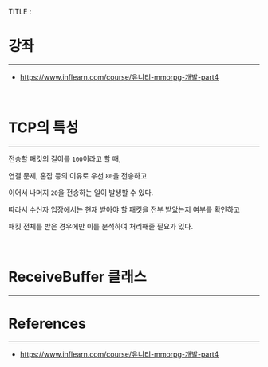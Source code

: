 TITLE : 

# 강좌
---
- <https://www.inflearn.com/course/유니티-mmorpg-개발-part4>

<br>


# TCP의 특성
---

전송할 패킷의 길이를 `100`이라고 할 때,

연결 문제, 혼잡 등의 이유로 우선 `80`을 전송하고

이어서 나머지 `20`을 전송하는 일이 발생할 수 있다.

따라서 수신자 입장에서는 현재 받아야 할 패킷을 전부 받았는지 여부를 확인하고

패킷 전체를 받은 경우에만 이를 분석하여 처리해줄 필요가 있다.

<br>

# ReceiveBuffer 클래스
---









# References
---
- <https://www.inflearn.com/course/유니티-mmorpg-개발-part4>







